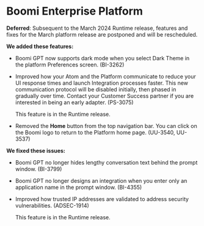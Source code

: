 #  Boomi Enterprise Platform

<head>
  <meta name="guidename" content="Release Notes"/>
  <meta name="context" content="GUID-973349db-9029-476d-a5f3-5ce1f59e25a6"/>
</head>

**Deferred**: Subsequent to the March 2024 Runtime release, features and fixes for the March platform release are postponed and will be rescheduled.

**We added these features:**

- Boomi GPT now supports dark mode when you select Dark Theme in the platform Preferences screen. (BI-3262)

- Improved how your Atom and the Platform communicate to reduce your UI response times and launch Integration processes faster. This new communication protocol will be disabled initially, then phased in gradually over time. Contact your Customer Success partner if you are interested in being an early adapter. (PS-3075)

  This feature is in the Runtime release. 

- Removed the **Home** button from the top navigation bar. You can click on the Boomi logo to return to the Platform home page. (UU-3540, UU-3537)

**We fixed these issues:**

- Boomi GPT no longer hides lengthy conversation text behind the prompt window. (BI-3799)

- Boomi GPT no longer designs an integration when you enter only an application name in the prompt window. (BI-4355)

- Improved how trusted IP addresses are validated to address security vulnerabilities. (ADSEC-1914)

  This feature is in the Runtime release. 